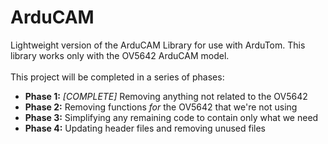 # ArduCAM
Lightweight version of the ArduCAM Library for use with ArduTom.  This library works only with the OV5642 ArduCAM model.
<br><br>
This project will be completed in a series of phases:
 * __Phase 1:__ _[COMPLETE]_ Removing anything not related to the OV5642
 * __Phase 2:__ Removing functions _for_ the OV5642 that we're not using
 * __Phase 3:__ Simplifying any remaining code to contain only what we need
 * __Phase 4:__ Updating header files and removing unused files
